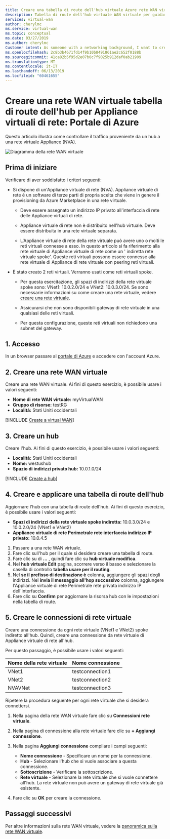 ```yaml
---
title: Creare una tabella di route dell'hub virtuale Azure rete WAN virtuale - portale di Azure | Microsoft Docs
description: Tabella di route dell'hub virtuale WAN virtuale per guidare il traffico verso appliance di rete virtuale usando il portale.
services: virtual-wan
author: cherylmc
ms.service: virtual-wan
ms.topic: conceptual
ms.date: 03/27/2019
ms.author: cherylmc
Customer intent: As someone with a networking background, I want to create a route table using the portal.
ms.openlocfilehash: 2c8b3b4671fd14f9b10b8491861ae2c652f0188b
ms.sourcegitcommit: 41ca82b5f95d2e07b0c7f9025b912daf0ab21909
ms.translationtype: MT
ms.contentlocale: it-IT
ms.lasthandoff: 06/13/2019
ms.locfileid: "60461655"
---
```

# <a name="create-a-virtual-wan-hub-route-table-for-nvas-azure-portal"></a>Creare una rete WAN virtuale tabella di route dell'hub per Appliance virtuali di rete: Portale di Azure

Questo articolo illustra come controllare il traffico proveniente da un hub a una rete virtuale Appliance (NVA).

![Diagramma della rete WAN virtuale](./media/virtual-wan-route-table/vwanroute.png)

## <a name="before-you-begin"></a>Prima di iniziare

Verificare di aver soddisfatto i criteri seguenti:

*  Si dispone di un'Appliance virtuale di rete (NVA). Appliance virtuale di rete è un software di terze parti di propria scelta che viene in genere il provisioning da Azure Marketplace in una rete virtuale.

    * Deve essere assegnato un indirizzo IP privato all'interfaccia di rete delle Appliance virtuali di rete.

    * Appliance virtuale di rete non è distribuito nell'hub virtuale. Deve essere distribuita in una rete virtuale separata.

    *  L'Appliance virtuale di rete della rete virtuale può avere uno o molti le reti virtuali connesse a esso. In questo articolo si fa riferimento alla rete virtuale di Appliance virtuale di rete come un ' indiretta rete virtuale spoke'. Queste reti virtuali possono essere connesse alla rete virtuale di Appliance di rete virtuale con peering reti virtuali.
*  È stato creato 2 reti virtuali. Verranno usati come reti virtuali spoke.

    * Per questa esercitazione, gli spazi di indirizzi della rete virtuale spoke sono: VNet1: 10.0.2.0/24 e VNet2: 10.0.3.0/24. Se sono necessarie informazioni su come creare una rete virtuale, vedere [creare una rete virtuale](../virtual-network/quick-create-portal.md).

    * Assicurarsi che non sono disponibili gateway di rete virtuale in una qualsiasi delle reti virtuali.
    * Per questa configurazione, queste reti virtuali non richiedono una subnet del gateway.

## <a name="signin"></a>1. Accesso

In un browser passare al [portale di Azure](https://portal.azure.com) e accedere con l'account Azure.

## <a name="vwan"></a>2. Creare una rete WAN virtuale

Creare una rete WAN virtuale. Ai fini di questo esercizio, è possibile usare i valori seguenti:

* **Nome di rete WAN virtuale:** myVirtualWAN
* **Gruppo di risorse:** testRG
* **Località:** Stati Uniti occidentali

[!INCLUDE [Create a virtual WAN](../../includes/virtual-wan-tutorial-vwan-include.md)]

## <a name="hub"></a>3. Creare un hub

Creare l'hub. Ai fini di questo esercizio, è possibile usare i valori seguenti:

* **Località:** Stati Uniti occidentali
* **Nome:** westushub
* **Spazio di indirizzi privato hub:** 10.0.1.0/24

[!INCLUDE [Create a hub](../../includes/virtual-wan-tutorial-hub-include.md)]

## <a name="route"></a>4. Creare e applicare una tabella di route dell'hub

Aggiornare l'hub con una tabella di route dell'hub. Ai fini di questo esercizio, è possibile usare i valori seguenti:

* **Spazi di indirizzi della rete virtuale spoke indiretta:** 10.0.3.0/24 e 10.0.2.0/24 (VNet1 e VNet2)
* **Appliance virtuale di rete Perimetrale rete interfaccia indirizzo IP privato:** 10.0.4.5

1. Passare a una rete WAN virtuale.
2. Fare clic sull'hub per il quale si desidera creare una tabella di route.
3. Fare clic su di **...** , quindi fare clic su **hub virtuale modifica**.
4. Nel **hub virtuale Edit** pagina, scorrere verso il basso e selezionare la casella di controllo **tabella usare per il routing**.
5. Nel **se il prefisso di destinazione è** colonna, aggiungere gli spazi degli indirizzi. Nel **invia il messaggio all'hop successivo** colonna, aggiungere l'Appliance virtuale di rete Perimetrale rete privata indirizzo IP dell'interfaccia.
6. Fare clic su **Confirm** per aggiornare la risorsa hub con le impostazioni nella tabella di route.

## <a name="connections"></a>5. Creare le connessioni di rete virtuale

Creare una connessione da ogni rete virtuale (VNet1 e VNet2) spoke indiretto all'hub. Quindi, creare una connessione da rete virtuale di Appliance virtuale di rete all'hub.

 Per questo passaggio, è possibile usare i valori seguenti:

| Nome della rete virtuale| Nome connessione|
| --- | --- |
| VNet1 | testconnection1 |
| VNet2 | testconnection2 |
| NVAVNet | testconnection3 |

Ripetere la procedura seguente per ogni rete virtuale che si desidera connettersi.

1. Nella pagina della rete WAN virtuale fare clic su **Connessioni rete virtuale**.
2. Nella pagina di connessione alla rete virtuale fare clic su **+ Aggiungi connessione**.
3. Nella pagina **Aggiungi connessione** compilare i campi seguenti:

    * **Nome connessione** - Specificare un nome per la connessione.
    * **Hub** - Selezionare l'hub che si vuole associare a questa connessione.
    * **Sottoscrizione** - Verificare la sottoscrizione.
    * **Rete virtuale** - Selezionare la rete virtuale che si vuole connettere all'hub. La rete virtuale non può avere un gateway di rete virtuale già esistente.
4. Fare clic su **OK** per creare la connessione.

## <a name="next-steps"></a>Passaggi successivi

Per altre informazioni sulla rete WAN virtuale, vedere la [panoramica sulla rete WAN virtuale](virtual-wan-about.md).